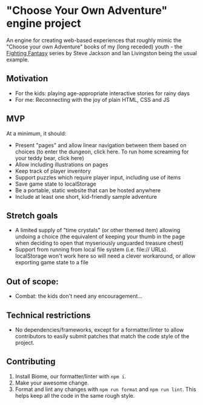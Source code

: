 # "Choose Your Own Adventure" engine project

An engine for creating web-based experiences that roughly mimic the "Choose your own Adventure" books of my (long receded) youth - the [Fighting Fantasy](https://www.fightingfantasy.com/) series by Steve Jackson and Ian Livingston being the usual example.

## Motivation

- For the kids: playing age-appropriate interactive stories for rainy days
- For me: Reconnecting with the joy of plain HTML, CSS and JS

## MVP

At a minimum, it should:

- Present "pages" and allow linear navigation between them based on choices (to enter the dungeon, click here. To run home screaming for your teddy bear, click here)
- Allow including illustrations on pages
- Keep track of player inventory
- Support puzzles which require player input, including use of items
- Save game state to localStorage
- Be a portable, static website that can be hosted anywhere
- Include at least one short, kid-friendly sample adventure

## Stretch goals

- A limited supply of "time crystals" (or other themed item) allowing undoing a choice (the equivalent of keeping your thumb in the page when deciding to open that myseriously unguarded treasure chest)
- Support from running from local file system (i.e. file:// URLs). localStorage won't work here so will need a clever workaround, or allow exporting game state to a file

## Out of scope:

- Combat: the kids don't need any encouragement…

## Technical restrictions

- No dependencies/frameworks, except for a formatter/linter to allow contributors to easily submit patches that match the code style of the project.

## Contributing

1. Install Biome, our formatter/linter with `npm i`.
2. Make your awesome change.
3. Format and lint any changes with `npm run format` and `npm run lint`. This helps keep all the code in the same rough style.
